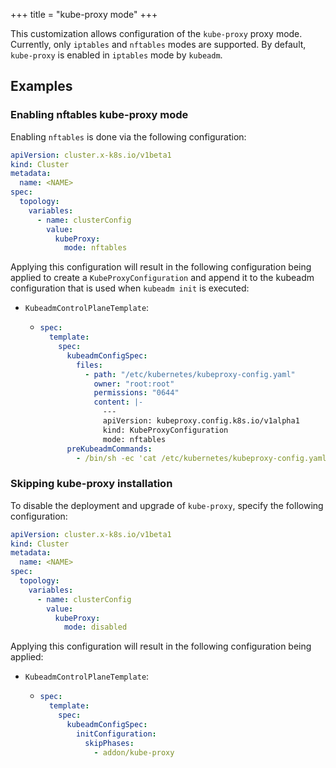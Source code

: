 +++
title = "kube-proxy mode"
+++

This customization allows configuration of the `kube-proxy` proxy mode. Currently, only `iptables` and `nftables`
modes are supported. By default, `kube-proxy` is enabled in `iptables` mode by `kubeadm`.

## Examples

### Enabling nftables kube-proxy mode

Enabling `nftables` is done via the following configuration:

```yaml
apiVersion: cluster.x-k8s.io/v1beta1
kind: Cluster
metadata:
  name: <NAME>
spec:
  topology:
    variables:
      - name: clusterConfig
        value:
          kubeProxy:
            mode: nftables
```

Applying this configuration will result in the following configuration being applied to create a
`KubeProxyConfiguration` and append it to the kubeadm configuration that is used when `kubeadm init`
is executed:

- `KubeadmControlPlaneTemplate`:

  - ```yaml
    spec:
      template:
        spec:
          kubeadmConfigSpec:
            files:
              - path: "/etc/kubernetes/kubeproxy-config.yaml"
                owner: "root:root"
                permissions: "0644"
                content: |-
                  ---
                  apiVersion: kubeproxy.config.k8s.io/v1alpha1
                  kind: KubeProxyConfiguration
                  mode: nftables
          preKubeadmCommands:
            - /bin/sh -ec 'cat /etc/kubernetes/kubeproxy-config.yaml >> /run/kubeadm/kubeadm.yaml'
    ```

### Skipping kube-proxy installation

To disable the deployment and upgrade of `kube-proxy`, specify the following configuration:

```yaml
apiVersion: cluster.x-k8s.io/v1beta1
kind: Cluster
metadata:
  name: <NAME>
spec:
  topology:
    variables:
      - name: clusterConfig
        value:
          kubeProxy:
            mode: disabled
```

Applying this configuration will result in the following configuration being applied:

- `KubeadmControlPlaneTemplate`:

  - ```yaml
    spec:
      template:
        spec:
          kubeadmConfigSpec:
            initConfiguration:
              skipPhases:
                - addon/kube-proxy
    ```
